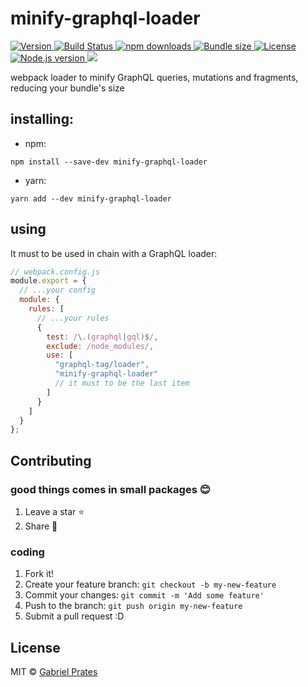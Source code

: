 # minify-graphql-loader

<a href="https://www.npmjs.com/package/minify-graphql-loader">
<img src="https://img.shields.io/npm/v/minify-graphql-loader" alt="Version" />
</a>

<a href="https://travis-ci.org/gabsprates/minify-graphql-loader">
<img src="https://travis-ci.org/gabsprates/minify-graphql-loader.svg?branch=master" alt="Build Status" />
</a>

<a href="https://www.npmjs.com/package/minify-graphql-loader">
<img src="https://img.shields.io/npm/dw/minify-graphql-loader" alt="npm downloads" />
</a>

<a href="https://bundlephobia.com/result?p=minify-graphql-loader">
<img src="https://img.shields.io/bundlephobia/minzip/minify-graphql-loader" alt="Bundle size" />
</a>

<a href="https://github.com/gabsprates/minify-graphql-loader/blob/master/LICENSE">
<img src="https://img.shields.io/github/license/gabsprates/minify-graphql-loader" alt="License" />
</a>

<a href="https://github.com/gabsprates/minify-graphql-loader/">
<img src="https://img.shields.io/node/v/minify-graphql-loader" alt="Node.js version" />
</a>

<a href="https://codecov.io/gh/gabsprates/minify-graphql-loader">
  <img src="https://codecov.io/gh/gabsprates/minify-graphql-loader/branch/master/graph/badge.svg" />
</a>

webpack loader to minify GraphQL queries, mutations and fragments, reducing your bundle's size

## installing:

- npm:

```
npm install --save-dev minify-graphql-loader
```

- yarn:

```
yarn add --dev minify-graphql-loader
```

## using

It must to be used in chain with a GraphQL loader:

```javascript
// webpack.config.js
module.export = {
  // ...your config
  module: {
    rules: [
      // ...your rules
      {
        test: /\.(graphql|gql)$/,
        exclude: /node_modules/,
        use: [
          "graphql-tag/loader",
          "minify-graphql-loader"
          // it must to be the last item
        ]
      }
    ]
  }
};
```

## Contributing

### good things comes in small packages :blush:

1. Leave a star :star:
2. Share :handshake:

### coding

1. Fork it!
2. Create your feature branch: `git checkout -b my-new-feature`
3. Commit your changes: `git commit -m 'Add some feature'`
4. Push to the branch: `git push origin my-new-feature`
5. Submit a pull request :D

## License

MIT © [Gabriel Prates](http://gabrielprates.com)
